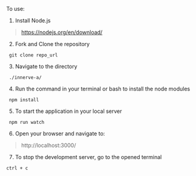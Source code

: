 To use:

1. Install Node.js

> https://nodejs.org/en/download/

2. Fork and Clone the repository

```
 git clone repo_url
```

3. Navigate to the directory

```
 ./innerve-a/
```

4. Run the command in your terminal or bash to install the node modules

```
 npm install
```

5. To start the application in your local server

```
 npm run watch
```

6. Open your browser and navigate to:

> http://localhost:3000/

7. To stop the development server, go to the opened terminal

```
ctrl + c
```
